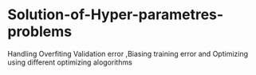 # Solution-of-Hyper-parametres-problems
Handling Overfiting Validation error ,Biasing training error and Optimizing using different optimizing alogorithms
